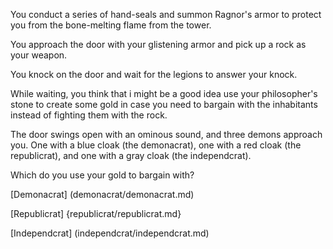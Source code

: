 You conduct a series of hand-seals and summon Ragnor's armor to protect you from the bone-melting flame from the tower.

You approach the door with your glistening armor and pick up a rock as your weapon.

You knock on the door and wait for the legions to answer your knock.

While waiting, you think that i might be a good idea use your philosopher's stone
to create some gold in case you need to bargain with the inhabitants instead
of fighting them with the rock.

The door swings open with an ominous sound, and three demons approach you.
One with a blue cloak (the demonacrat), one with a red cloak (the republicrat),
and one with a gray cloak (the independcrat).

Which do you use your gold to bargain with?

[Demonacrat] (demonacrat/demonacrat.md)

[Republicrat] {republicrat/republicrat.md}

[Independcrat] (independcrat/independcrat.md)
